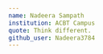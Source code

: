 ```yaml
---
name: Nadeera Sampath
institution: ACBT Campus
quote: Think different.
github_user: Nadeera3784
---
```

